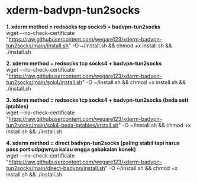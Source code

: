# xderm-badvpn-tun2socks
**1. xderm method = redsocks tcp socks5 + badvpn-tun2socks**
<br>
wget --no-check-certificate "https://raw.githubusercontent.com/wegare123/xderm-badvpn-tun2socks/main/install.sh" -O ~/install.sh && chmod +x install.sh && ./install.sh

**2. xderm method = redsocks tcp socks4 + badvpn-tun2socks**
<br>
wget --no-check-certificate "https://raw.githubusercontent.com/wegare123/xderm-badvpn-tun2socks/main/sok4/install.sh" -O ~/install.sh && chmod +x install.sh && ./install.sh

**3. xderm method = redsocks tcp socks4 + badvpn-tun2socks (beda sett iptables)**
<br>
wget --no-check-certificate "https://raw.githubusercontent.com/wegare123/xderm-badvpn-tun2socks/main/sok4-beda-iptables/install.sh" -O ~/install.sh && chmod +x install.sh && ./install.sh

**4. xderm method = direct badvpn-tun2socks (paling stabil tapi harus pass port udpgwnya kalau engga gabakalan konek)**
<br>
wget --no-check-certificate "https://raw.githubusercontent.com/wegare123/xderm-badvpn-tun2socks/main/direct-badvpn/install.sh" -O ~/install.sh && chmod +x install.sh && ./install.sh
